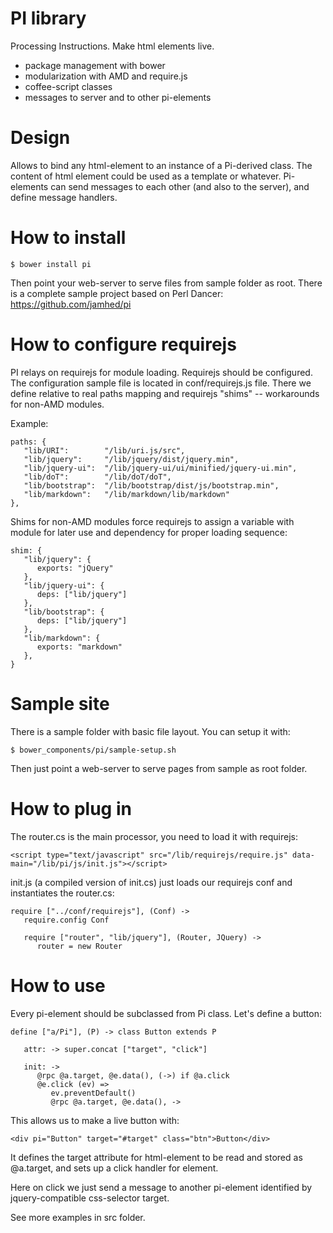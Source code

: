 # PI library

Processing Instructions. Make html elements live.

* package management with bower
* modularization with AMD and require.js
* coffee-script classes
* messages to server and to other pi-elements

# Design

Allows to bind any html-element to an instance of a Pi-derived class. The content
of html element could be used as a template or whatever. Pi-elements can
send messages to each other (and also to the server), and define message handlers.

# How to install

```
$ bower install pi
```

Then point your web-server to serve files from sample folder as root.
There is a complete sample project based on Perl Dancer: https://github.com/jamhed/pi

# How to configure requirejs

PI relays on requirejs for module loading. Requirejs should be configured. The configuration
sample file is located in conf/requirejs.js file. There we define relative to real paths
mapping and requirejs "shims" -- workarounds for non-AMD modules.

Example:

```
paths: {
   "lib/URI":        "/lib/uri.js/src",
   "lib/jquery":     "/lib/jquery/dist/jquery.min",
   "lib/jquery-ui":  "/lib/jquery-ui/ui/minified/jquery-ui.min",
   "lib/doT":        "/lib/doT/doT",
   "lib/bootstrap":  "/lib/bootstrap/dist/js/bootstrap.min",
   "lib/markdown":   "/lib/markdown/lib/markdown"
},
```

Shims for non-AMD modules force requirejs to assign a variable with module for later use and dependency
for proper loading sequence:

```
shim: {
   "lib/jquery": {
      exports: "jQuery"
   },
   "lib/jquery-ui": {
      deps: ["lib/jquery"]
   },
   "lib/bootstrap": {
      deps: ["lib/jquery"]
   },
   "lib/markdown": {
      exports: "markdown"
   },
}
```

# Sample site

There is a sample folder with basic file layout. You can setup it with:

```
$ bower_components/pi/sample-setup.sh
```

Then just point a web-server to serve pages from sample as root folder.

# How to plug in

The router.cs is the main processor, you need to load it with requirejs:

```
<script type="text/javascript" src="/lib/requirejs/require.js" data-main="/lib/pi/js/init.js"></script>
```

init.js (a compiled version of init.cs) just loads our requirejs conf and instantiates the router.cs:

```
require ["../conf/requirejs"], (Conf) ->
   require.config Conf

   require ["router", "lib/jquery"], (Router, JQuery) ->
      router = new Router
```

# How to use

Every pi-element should be subclassed from Pi class. Let's define a button:

```
define ["a/Pi"], (P) -> class Button extends P

   attr: -> super.concat ["target", "click"]

   init: ->
      @rpc @a.target, @e.data(), (->) if @a.click
      @e.click (ev) =>
         ev.preventDefault()
         @rpc @a.target, @e.data(), -> 

```

This allows us to make a live button with:

```
<div pi="Button" target="#target" class="btn">Button</div>
```

It defines the target attribute for html-element to be read and stored as @a.target,
and sets up a click handler for element.

Here on click we just send a message to another pi-element identified by jquery-compatible
css-selector target.

See more examples in src folder.
